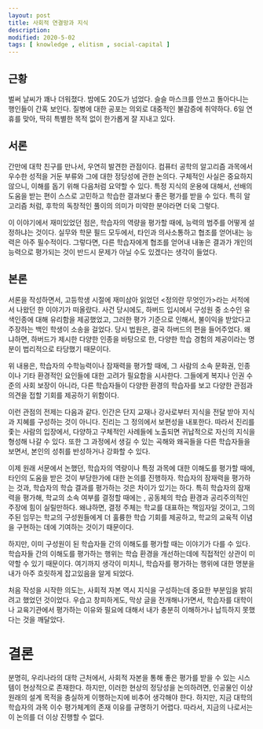```yaml
---
layout: post
title: 사회적 연결망과 지식 
description: 
modified: 2020-5-02
tags: [ knowledge , elitism , social-capital ] 
---
```


## 근황

   벌써 날씨가 꽤나 더워졌다. 밤에도 20도가 넘었다. 슬슬 마스크를 안쓰고 돌아다니는 행인들이 간혹 보인다. 질병에 대한 공포는 의외로 대중적인 불감증에 취약하다. 6일 연휴를 맞아, 딱히 특별한 목적 없이 한가롭게 잘 지내고 있다.


## 서론

   간만에 대학 친구를 만나서, 우연히 발견한 관점이다. 컴퓨터 공학의 알고리즘 과목에서 우수한 성적을 거둔 부류와 그에 대한 정당성에 관한 논의다. 구체적인 사실은 중요하지 않으니, 이해를 돕기 위해 다음처럼 요약할 수 있다. 특정 지식의 운용에 대해서, 선배의 도움을 받는 편이 스스로 고민하고 학습한 결과보다 좋은 평가를 받을 수 있다. 특히 알고리즘 처럼, 후학의 독창적인 풀이의 의미가 미약한 분야라면 더욱 그렇다.

   이 이야기에서 재미있었던 점은, 학습자의 역량을 평가할 때에, 능력의 범주를 어떻게 설정하냐는 것이다. 실무와 학문 필드 모두에서, 타인과 의사소통하고 협조를 얻어내는 능력은 아주 필수적이다. 그렇다면, 다른 학습자에게 협조를 얻어내 내놓은 결과가 개인의 능력으로 평가되는 것이 반드시 문제가 아닐 수도 있겠다는 생각이 들었다. 

## 본론

   서론을 작성하면서, 고등학생 시절에 재미삼아 읽었던 <정의란 무엇인가>라는 서적에서 나왔던 한 이야기가 떠올랐다. 사건 당시에도, 하버드 입시에서 구성원 중 소수인 유색인종에 대해 유리함을 제공했었고, 그러한 평가 기준으로 인해서, 불이익을 받았다고 주장하는 백인 학생이 소송을 걸었다. 당시 법원은, 결국 하버드의 편을 들어주었다. 왜냐하면, 하버드가 제시한 다양한 인종을 바탕으로 한, 다양한 학습 경험의 제공이라는 명분이 법리적으로  타당했기 때문이다.

   위 내용은, 학습자의 수학능력이나 잠재력을 평가할 때에, 그 사람의 소속 문화권, 인종이나 기타 환경적인 요인들에 대한 고려가 필요함을 시사한다. 그들에게 복지나 인권 수준의 사회 보장이 아니라, 다른 학습자들이 다양한 환경의 학습자를 보고 다양한 관점과 의견을 접할 기회를 제공하기 위함이다.   

   이런 관점의 전제는 다음과 같다. 인간은 단지 교재나 강사로부터 지식을 전달 받아 지식과 지혜를 구성하는 것이 아니다. 진리는 그 정의에서 보편성을 내포한다. 따라서 진리를 좇는 사람의 입장에서, 다양하고 구체적인 사례들에 노출되면 귀납적으로 자신의 지식을 형성해 나갈 수 있다. 또한 그 과정에서 생길 수 있는 곡해와 왜곡들을 다른 학습자들을 보면서, 본인의 성취를 반성하거나 강화할 수 있다.

   이제 원래 서문에서 논했던, 학습자의 역량이나 특정 과목에 대한 이해도를 평가할 때에, 타인의 도움을 받은 것이 부당한가에 대한 논의를 진행하자. 학습자의 잠재력을 평가하는 것과, 학습자의 학습 결과를 평가하는 것은 차이가 있기는 하다. 특히 학습자의 잠재력을 평가해, 학교의 소속 여부를 결정할 때에는 , 공동체의 학습 환경과 공리주의적인 주장에 힘이 실릴만하다. 왜냐하면, 결정 주체는 학교를 대표하는 책임자일 것이고, 그의 주된 임무는 학교의 구성원들에게 더 훌륭한 학습 기회를 제공하고, 학교의 교육적 이념을 구현하는 데에 기여하는 것이기 때문이다.

   하지만, 이미 구성원이 된 학습자들 간의 이해도를 평가할 때는 이야기가 다를 수 있다. 학습자들 간의 이해도를 평가하는 행위는 학습 환경을 개선하는데에 직접적인 상관이 미약할 수 있기 때문이다. 여기까지 생각이 미치니, 학습자를 평가하는 행위에 대한 명분을 내가 아주 흐릿하게 잡고있음을 알게 되었다.

   처음 작성을 시작한 의도는, 사회적 자본 역시 지식을 구성하는데 중요한 부분임을 밝히려고 했었던 것이었다. 우습고 창피하게도, 막상 글을 전개해나가면서, 학습자를 대학이나 교육기관에서 평가하는 이유와 필요에 대해서 내가 충분히 이해하거나 납득하지 못했다는 것을 깨달았다.

# 결론

  분명히, 우리나라의 대학 근처에서, 사회적 자본을 통해 좋은 평가를 받을 수 있는 시스템이 현상적으로 존재한다. 하지만, 이러한 현상의 정당성을 논의하려면, 인공물인 이상 원래의 설계 목적을 충실하게 이행하는지에 비추어 생각해야 한다. 하지만, 지금 대학의 학습자의 과목 이수 평가체계의 존재 이유를 규명하기 어렵다. 따라서, 지금의 나로서는 이 논의를 더 이상 진행할 수 없다.   